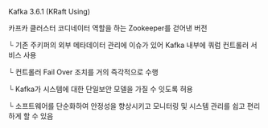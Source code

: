 Kafka 3.6.1 (KRaft Using)

카프카 클러스터 코디네이터 역할을 하는 Zookeeper를 걷어낸 버전

 └ 기존 주키퍼의 외부 메타데이터 관리에 이슈가 있어 Kafka 내부에 쿼럼 컨트롤러 서비스 사용
 
 └ 컨트롤러 Fail Over 조치를 거의 즉각적으로 수행
 
 └ Kafka가 시스템에 대한 단일보안 모델을 가질 수 잇도록 허용
 
 └ 소프트웨어를 단순화하여 안정성을 향상시키고 모니터링 및 시스템 관리를 쉽고 편리하게 할 수 있음
